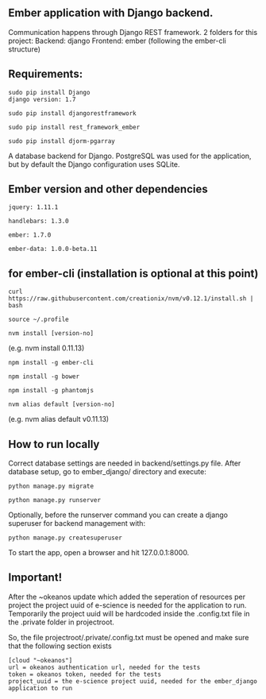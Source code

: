 Ember application with Django backend.
---
 
Communication happens through Django REST framework.
2 folders for this project:
  Backend: django
  Frontend: ember (following the ember-cli structure) 

Requirements:
--
    sudo pip install Django
    django version: 1.7

    sudo pip install djangorestframework

    sudo pip install rest_framework_ember

    sudo pip install djorm-pgarray



A database backend for Django. PostgreSQL was used for the application, but by default the Django configuration uses SQLite.

Ember version and other dependencies 
--
    jquery: 1.11.1

    handlebars: 1.3.0

    ember: 1.7.0

    ember-data: 1.0.0-beta.11

for ember-cli (installation is optional at this point)
---
    curl https://raw.githubusercontent.com/creationix/nvm/v0.12.1/install.sh | bash
    
    source ~/.profile

    nvm install [version-no] 

(e.g. nvm install 0.11.13)
 
    npm install -g ember-cli

    npm install -g bower

    npm install -g phantomjs

    nvm alias default [version-no] 
(e.g. nvm alias default v0.11.13)

How to run locally
--
Correct database settings are needed in backend/settings.py file.
After database setup, go to ember_django/ directory and execute:

    python manage.py migrate

    python manage.py runserver

Optionally, before the runserver command you can create a django superuser for backend management with:

    python manage.py createsuperuser

To start the app, open a browser and hit 127.0.0.1:8000.

Important!
---

After the ~okeanos update which added the seperation of resources per project
the project uuid of e-science is needed for the application to run. Temporarily
the project uuid will be hardcoded inside the .config.txt file in the .private
folder in projectroot.

So, the file projectroot/.private/.config.txt must be opened and make sure that the following section exists

    [cloud "~okeanos"]
    url = okeanos authentication url, needed for the tests
    token = okeanos token, needed for the tests
    project_uuid = the e-science project uuid, needed for the ember_django  application to run




	







